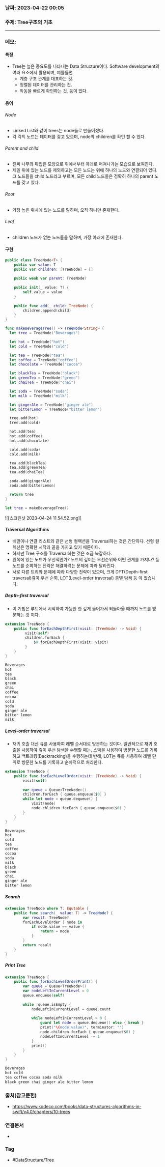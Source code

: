 ### 날짜: 2023-04-22 00:05

### 주제:  Tree구조의 기초
---
### 메모: 
#### 특징
- Tree는 높은 중요도를 나타내는 Data Structure이다. Software development의 여러 요소에서 활용되며, 예를들면
	- 계층 구조 관계를 대표하는 것.
	- 정렬된 데이터를 관리하는 것.
	- 작동을 빠르게 확인하는 것. 등이 있다. 
#### 용어
###### Node 
- Linked List와 같이 trees는 node들로 만들어졌다. 
- 각 각의 노드는 데이터를 갖고 있으며, node의 children를 확인 할 수 있다.
###### Parent and child 
- 진짜 나무의 뒤집은 모양으로 위에서부터 아래로 퍼져나가는 모습으로 보여진다. 
- 제일 위에 있는 노드를 제외하고는 모든 노드는 위에 하나의 노드와 연결되어 있다. 그 노드들을 child 노드라고 부르며, 모든 child 노드들은 정확히 하나의 parent 노드를 갖고 있다.
###### Root
- 가장 높은 위치에 있는 노드를 말하며, 오직 하나만 존재한다.
###### Leaf
- children 노드가 없는 노드들을 말하며, 가장 아래에 존재한다.
#### 구현
~~~ swift 
public class TreeNode<T> {
	public var value: T
	public var children: [TreeNode] = []
	
	public weak var parent: TreeNode?
	
	public init(_ value: T) { 
		self.value = value
	}
	
	public func add(_ child: TreeNode) { 
		children.append(child)
	}
}
~~~
~~~ swift 
func makeBeverageTree() -> TreeNode<String> {
  let tree = TreeNode("Beverages")

  let hot = TreeNode("hot")
  let cold = TreeNode("cold")

  let tea = TreeNode("tea")
  let coffee = TreeNode("coffee")
  let chocolate = TreeNode("cocoa")

  let blackTea = TreeNode("black")
  let greenTea = TreeNode("green")
  let chaiTea = TreeNode("chai")

  let soda = TreeNode("soda")
  let milk = TreeNode("milk")

  let gingerAle = TreeNode("ginger ale")
  let bitterLemon = TreeNode("bitter lemon")

  tree.add(hot)
  tree.add(cold)

  hot.add(tea)
  hot.add(coffee)
  hot.add(chocolate)

  cold.add(soda)
  cold.add(milk)

  tea.add(blackTea)
  tea.add(greenTea)
  tea.add(chaiTea)

  soda.add(gingerAle)
  soda.add(bitterLemon)

  return tree
}

let tree = makeBeverageTree()
~~~ 
![[스크린샷 2023-04-24 11.54.52.png]]
#### Traversal Algorithms
- 배열이나 연결 리스트와 같은 선형 컬렉션을 Traversal하는 것은 간단하다. 선형 컬렉션은 명확한 시작과 끝을 가지고 있기 때문이다. 
- 하지만 Tree 구조를 Traversal하는 것은 조금 복잡하다. 
- 왼쪽에 있는 노드가 우선적인가? 노드의 깊이는 우선순위와 어떤 관계를 가지나? 등 노드를 순회하는 전략은 해결하려는 문제에 따라 달라진다. 
- 서로 다른 트리와 문제에 따라 다양한 전략이 있으며, 크게 DFT(Depth-first traversal)깊이 우선 순회, LOT(Level-order traversal) 층별 탐색 등 이 있습니다. 
##### Depth-first traversal
- 이 기법은 루트에서 시작하여 가능한 한 깊게 들어가서 되돌아올 때까지 노드를 방문하는 것 이다.
~~~ swift 
extension TreeNode { 
	public func forEachDepthFirst(visit: (TreeNode) -> Void) { 
		 visit(self)
		 children.forEach { 
			 $0.forEachDepthFirst(visit: visit)
		 }
	}
}

Beverages
hot
tea
black
green
chai
coffee
cocoa
cold
soda
ginger ale
bitter lemon
milk
~~~
##### Level-order traversal
- 재귀 호출 대신 큐를 사용하여 레벨 순서대로 방문하는 것이다. 일반적으로 재귀 호출을 사용하여 깊이 우선 탐색을 수행할 때는, 스택을 사용하여 방문한 노드를 기록하고 백트래킹(Backtracking)을 수행하는데 반해, LOT는 큐를 사용하여 레벨 단위로 방문한 노드를 기록하고 순차적으로 처리한다. 
~~~ swift 
extension TreeNode { 
	public func forEachLevelOrder(visit: (TreeNode) -> Void) { 
		visit(self)
		
		var queue = Queue<TreeNode>()
		children.forEach { queue.enqueue($0) }
		while let node = queue.dequeue() { 
			visit(node)
			node.chlidren.forEach { queue.enqueue($0) }
		}
	}
}

Beverages
hot
cold
tea
coffee
cocoa
soda
milk
black
green
chai
ginger ale
bitter lemon
~~~
##### Search
~~~ swift 
extension TreeNode where T: Equtable { 
	public func search(_ value: T) -> TreeNode? { 
		var result: TreeNode?
		forEachLevelOrder { node in 
			if node.value == value { 
				return = node
			}
		}
		return result
	}
}
~~~
##### Print Tree
~~~ swift 
extension TreeNode { 
	public func forEachLevelOrderPrint() { 
		var queue = Queue<TreeNode>() 
		var nodeLeftInCurrentLevel = 0 
		queue.enqueue(self)
		
		while !queue.isEmpty { 
			nodeLeftInCurrentLevel = queue.count
			
			while nodeLeftInCurrentLevel > 0 { 
				guard let node = queue.dequeue() else { break }
				print("\(node.value)", terminator: "")
				node.children.forEach { queue.enqueue($0) }
				nodeLeftInCurrentLevel -= 1 
			}
			print()
		}
	}
}

Beverages 
hot cold 
tea coffee cocoa soda milk 
black green chai ginger ale bitter lemon 
~~~
### 출처(참고문헌) 
- https://www.kodeco.com/books/data-structures-algorithms-in-swift/v4.0/chapters/10-trees

### 연결문서 
- 

### Tag
- #DataStructure/Tree
